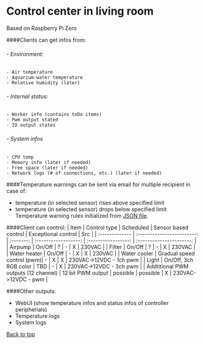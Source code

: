 # Control center in living room
Based on Raspberry Pi Zero

####Clients can get infos from:
###### - Environment:
 	- Air temperature
 	- Aquarium-water temperature
 	- Relative humidity (later)
###### - Internal status:
 	- Worker info (contains toDo items)
 	- Pwm output stated
 	- IO output states
###### - System infos
 	- CPU temp
 	- Memory info (later if needed)
 	- Free space (later if needed)
 	- Network logs (# of connections, etc.) (later if needed)

####Temperature warnings can be sent via email for multiple recipient in case of:
  - temperature (in selected sensor) rises above specified limit
  - temperature (in selected sensor) drops below specified limit
 Temperature warning rules initialized from <a href="https://github.com/bbkbarbar/pi-tasker/blob/master/onTarget/home_-_pi/taskerData/TempWarnings.json" target="_blank">JSON file</a>.


####Client can control:
| Item           | Control type               | Scheduled | Sensor based control | Exceptional control | Src                      | 
| :------------- | :------------------------: | :-------: | :------------------: | :-----------------: | :----------------------: |
| Airpump        | On/Off                     | ?         | -                    | X                   | 230VAC                   |
| Filter         | On/Off                     | ?         | -                    | X                   | 230VAC                   |
| Water heater   | On/Off                     | -         | X                    | X                   | 230VAC                   |
| Water cooler   | Gradual speed control (pwm)| -         | X                    | X                   | 230VAC->12VDC - 1ch pwm  |
| Light          | On/Off, 3ch RGB color      | TBD       | -                    | X                   | 230VAC->12VDC - 3ch pwm  |
| Addtitional PWM outputs (12 channel) | 12 bit PWM output | possible  | possible | X                  | 230VAC->12VDC - pwm      |


####Other outputs:
 - WebUI (show temperature infos and status infos of controller peripherials)
 - Temperature logs
 - System logs

[Back to top](#top)

